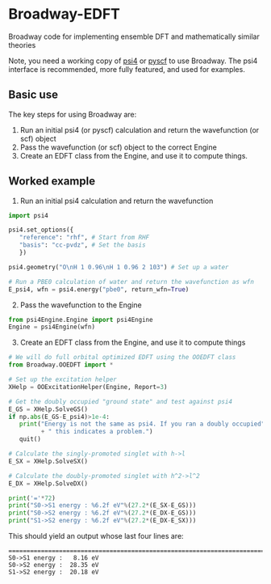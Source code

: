 # Broadway-EDFT
Broadway code for implementing ensemble DFT and mathematically similar theories

Note, you need a working copy of [psi4](https://psicode.org/) or [pyscf](https://pyscf.org/) to use Broadway.
The psi4 interface is recommended, more fully featured, and used for examples.

## Basic use

The key steps for using Broadway are:
1) Run an initial psi4 (or pyscf) calculation and return the wavefunction (or scf) object
2) Pass the wavefunction (or scf) object to the correct Engine
3) Create an EDFT class from the Engine, and use it to compute things.

## Worked example

1) Run an initial psi4 calculation and return the wavefunction

```python
import psi4

psi4.set_options({
   "reference": "rhf", # Start from RHF
   "basis": "cc-pvdz", # Set the basis
   })

psi4.geometry("O\nH 1 0.96\nH 1 0.96 2 103") # Set up a water

# Run a PBE0 calculation of water and return the wavefunction as wfn
E_psi4, wfn = psi4.energy("pbe0", return_wfn=True)
```

2) Pass the wavefunction to the Engine

```python
from psi4Engine.Engine import psi4Engine
Engine = psi4Engine(wfn)
```

3) Create an EDFT class from the Engine, and use it to compute things

```python
# We will do full orbital optimized EDFT using the OOEDFT class
from Broadway.OOEDFT import *

# Set up the excitation helper
XHelp = OOExcitationHelper(Engine, Report=3)

# Get the doubly occupied "ground state" and test against psi4
E_GS = XHelp.SolveGS()
if np.abs(E_GS-E_psi4)>1e-4:
   print("Energy is not the same as psi4. If you ran a doubly occupied"
         + " this indicates a problem.")
   quit()

# Calculate the singly-promoted singlet with h->l
E_SX = XHelp.SolveSX()

# Calculate the doubly-promoted singlet with h^2->l^2
E_DX = XHelp.SolveDX()

print('='*72)
print("S0->S1 energy : %6.2f eV"%(27.2*(E_SX-E_GS)))
print("S0->S2 energy : %6.2f eV"%(27.2*(E_DX-E_GS)))
print("S1->S2 energy : %6.2f eV"%(27.2*(E_DX-E_SX)))
```

This should yield an output whose last four lines are:
```
========================================================================
S0->S1 energy :   8.16 eV
S0->S2 energy :  28.35 eV
S1->S2 energy :  20.18 eV
```
